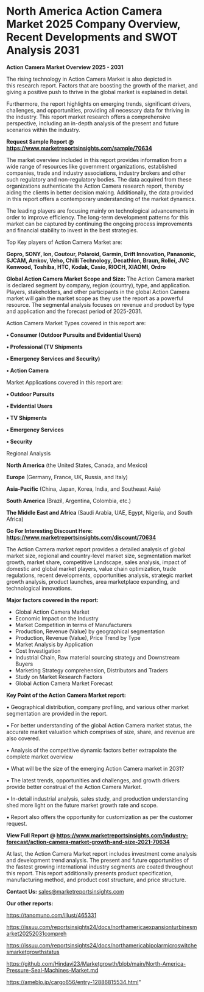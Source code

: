 # North America Action Camera Market 2025 Company Overview, Recent Developments and SWOT Analysis 2031

<Strong> Action Camera Market Overview 2025 - 2031</strong>

The rising technology in Action Camera Market is also depicted in this research report. Factors that are boosting the growth of the market, and giving a positive push to thrive in the global market is explained in detail.

Furthermore, the report highlights on emerging trends, significant drivers, challenges, and opportunities, providing all necessary data for thriving in the industry. This report market research offers a comprehensive perspective, including an in-depth analysis of the present and future scenarios within the industry.

<strong>Request Sample Report @ <a href=https://www.marketreportsinsights.com/sample/70634>https://www.marketreportsinsights.com/sample/70634</a></strong>

The market overview included in this report provides information from a wide range of resources like government organizations, established companies, trade and industry associations, industry brokers and other such regulatory and non-regulatory bodies. The data acquired from these organizations authenticate the Action Camera research report, thereby aiding the clients in better decision making. Additionally, the data provided in this report offers a contemporary understanding of the market dynamics.

The leading players are focusing mainly on technological advancements in order to improve efficiency. The long-term development patterns for this market can be captured by continuing the ongoing process improvements and financial stability to invest in the best strategies.

Top Key players of Action Camera Market are:

<strong>Gopro, SONY, Ion, Coutour, Polaroid, Garmin, Drift Innovation, Panasonic, SJCAM, Amkov, Veho, Chilli Technology, Decathlon, Braun, Rollei, JVC Kenwood, Toshiba, HTC, Kodak, Casio, RIOCH, XIAOMI, Ordro</strong>

<strong><b>Global Action Camera Market Scope and Size:</b></strong>
The Action Camera market is declared segment by company, region (country), type, and application. Players, stakeholders, and other participants in the global Action Camera market will gain the market scope as they use the report as a powerful resource. The segmental analysis focuses on revenue and product by type and application and the forecast period of 2025-2031.

Action Camera Market Types covered in this report are:

<strong>• Consumer (Outdoor Pursuits and Evidential Users)

• Professional (TV Shipments

• Emergency Services and Security)

• Action Camera</strong>

Market Applications covered in this report are:

<strong>• Outdoor Pursuits

• Evidential Users

• TV Shipments

• Emergency Services

• Security</strong> 

Regional Analysis

<strong>North America</strong> (the United States, Canada, and Mexico)

<strong>Europe</strong> (Germany, France, UK, Russia, and Italy)

<strong>Asia-Pacific</strong> (China, Japan, Korea, India, and Southeast Asia)

<strong>South America</strong> (Brazil, Argentina, Colombia, etc.)

<strong>The Middle East and Africa</strong> (Saudi Arabia, UAE, Egypt, Nigeria, and South Africa)

<strong>Go For Interesting Discount Here: <a href=https://www.marketreportsinsights.com/discount/70634>https://www.marketreportsinsights.com/discount/70634</a></strong>

The Action Camera market report provides a detailed analysis of global market size, regional and country-level market size, segmentation market growth, market share, competitive Landscape, sales analysis, impact of domestic and global market players, value chain optimization, trade regulations, recent developments, opportunities analysis, strategic market growth analysis, product launches, area marketplace expanding, and technological innovations.

<strong><b>Major factors covered in the report:</b></strong>
<ul>
  <li>Global Action Camera Market </li>
  <li>Economic Impact on the Industry</li>
  <li>Market Competition in terms of Manufacturers</li>
  <li>Production, Revenue (Value) by geographical segmentation</li>
  <li>Production, Revenue (Value), Price Trend by Type</li>
  <li>Market Analysis by Application</li>
  <li>Cost Investigation</li>
  <li>Industrial Chain, Raw material sourcing strategy and Downstream Buyers</li>
  <li>Marketing Strategy comprehension, Distributors and Traders</li>
  <li>Study on Market Research Factors</li>
  <li>Global Action Camera Market Forecast</li>
</ul>

<strong><b>Key Point of the Action Camera Market report:</b></strong>

• Geographical distribution, company profiling, and various other market segmentation are provided in the report.

• For better understanding of the global Action Camera market status, the accurate market valuation which comprises of size, share, and revenue are also covered.

• Analysis of the competitive dynamic factors better extrapolate the complete market overview

• What will be the size of the emerging Action Camera market in 2031?

• The latest trends, opportunities and challenges, and growth drivers provide better construal of the Action Camera Market.

• In-detail industrial analysis, sales study, and production understanding shed more light on the future market growth rate and scope.

• Report also offers the opportunity for customization as per the customer request.

<strong><b>View Full Report @ <a href=https://www.marketreportsinsights.com/industry-forecast/action-camera-market-growth-and-size-2021-70634>https://www.marketreportsinsights.com/industry-forecast/action-camera-market-growth-and-size-2021-70634</a></b></strong>


At last, the Action Camera Market report includes investment come analysis and development trend analysis. The present and future opportunities of the fastest growing international industry segments are coated throughout this report. This report additionally presents product specification, manufacturing method, and product cost structure, and price structure.

<strong>Contact Us:</strong>
sales@marketreportsinsights.com

<strong>Our other reports:</strong>

<a href=https://tanomuno.com/illust/465331>https://tanomuno.com/illust/465331</a>

<a href=https://issuu.com/reportsinsights24/docs/northamericaexpansionturbinesmarket20252031compreh>https://issuu.com/reportsinsights24/docs/northamericaexpansionturbinesmarket20252031compreh</a>

<a href=https://issuu.com/reportsinsights24/docs/northamericabipolarmicroswitchesmarketgrowthstatus>https://issuu.com/reportsinsights24/docs/northamericabipolarmicroswitchesmarketgrowthstatus</a>

<a href=https://github.com/Hindavi23/Marketgrowth/blob/main/North-America-Pressure-Seal-Machines-Market.md>https://github.com/Hindavi23/Marketgrowth/blob/main/North-America-Pressure-Seal-Machines-Market.md</a>

<a href=https://ameblo.jp/cargo656/entry-12886815534.html>https://ameblo.jp/cargo656/entry-12886815534.html</a>"
